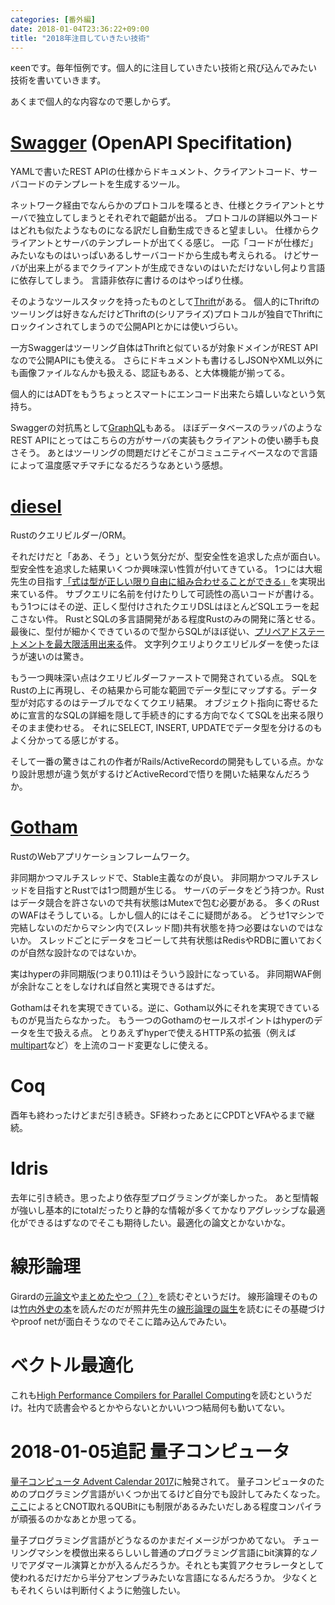 ```yaml
---
categories: [番外編]
date: 2018-01-04T23:36:22+09:00
title: "2018年注目していきたい技術"
---
```


κeenです。毎年恒例です。個人的に注目していきたい技術と飛び込んでみたい技術を書いていきます。

あくまで個人的な内容なので悪しからず。

<!--more-->
# [Swagger](https://swagger.io/) (OpenAPI Specifitation)
YAMLで書いたREST APIの仕様からドキュメント、クライアントコード、サーバコードのテンプレートを生成するツール。

ネットワーク経由でなんらかのプロトコルを喋るとき、仕様とクライアントとサーバで独立してしまうとそれぞれで齟齬が出る。
プロトコルの詳細以外コードはどれも似たようなものになる訳だし自動生成できると望ましい。
仕様からクライアントとサーバのテンプレートが出てくる感じ。
一応「コードが仕様だ」みたいなものはいっぱいあるしサーバコードから生成も考えられる。
けどサーバが出来上がるまでクライアントが生成できないのはいただけないし何より言語に依存してしまう。
言語非依存に書けるのはやっぱり仕様。

そのようなツールスタックを持ったものとして[Thrift](https://thrift.apache.org/)がある。
個人的にThriftのツーリングは好きなんだけどThriftの(シリアライズ)プロトコルが独自でThriftにロックインされてしまうので公開APIとかには使いづらい。

一方Swaggerはツーリング自体はThriftと似ているが対象ドメインがREST APIなので公開APIにも使える。
さらにドキュメントも書けるしJSONやXML以外にも画像ファイルなんかも扱える、認証もある、と大体機能が揃ってる。

個人的にはADTをもうちょっとスマートにエンコード出来たら嬉しいなという気持ち。

Swaggerの対抗馬として[GraphQL](http://graphql.org/)もある。
ほぼデータベースのラッパのようなREST APIにとってはこちらの方がサーバの実装もクライアントの使い勝手も良さそう。
あとはツーリングの問題だけどそこがコミュニティベースなので言語によって温度感マチマチになるだろうなあという感想。

# [diesel](http://diesel.rs/)

Rustのクエリビルダー/ORM。

それだけだと「ああ、そう」という気分だが、型安全性を追求した点が面白い。
型安全性を追求した結果いくつか興味深い性質が付いてきている。
1つには大堀先生の目指す[「式は型が正しい限り自由に組み合わせることができる」](http://www.pllab.riec.tohoku.ac.jp/smlsharp/docs/3.4.0/ja/Ch11.S2.xhtml)を実現出来ている件。
サブクエリに名前を付けたりして可読性の高いコードが書ける。
もう1つにはその逆、正しく型付けされたクエリDSLはほとんどSQLエラーを起こさない件。
RustとSQLの多言語開発がある程度Rustのみの開発に落とせる。
最後に、型付が細かくできているので型からSQLがほぼ従い、[プリペアドステートメントを最大限活用出来る](https://medium.com/@sgrif/announcing-diesel-1-0-a-safe-extensible-query-builder-and-orm-15e6bd8a9ed0)件。
文字列クエリよりクエリビルダーを使ったほうが速いのは驚き。

もう一つ興味深い点はクエリビルダーファーストで開発されている点。
SQLをRustの上に再現し、その結果から可能な範囲でデータ型にマップする。データ型が対応するのはテーブルでなくてクエリ結果。
オブジェクト指向に寄せるために宣言的なSQLの詳細を隠して手続き的にする方向でなくてSQLを出来る限りそのまま使わせる。
それにSELECT, INSERT, UPDATEでデータ型を分けるのもよく分かってる感じがする。

そして一番の驚きはこれの作者がRails/ActiveRecordの開発もしている点。かなり設計思想が違う気がするけどActiveRecordで悟りを開いた結果なんだろうか。

# [Gotham](https://gotham.rs/)
RustのWebアプリケーションフレームワーク。

非同期かつマルチスレッドで、Stable主義なのが良い。
非同期かつマルチスレッドを目指すとRustでは1つ問題が生じる。
サーバのデータをどう持つか。Rustはデータ競合を許さないので共有状態はMutexで包む必要がある。
多くのRustのWAFはそうしている。しかし個人的にはそこに疑問がある。
どうせ1マシンで完結しないのだからマシン内で(スレッド間)共有状態を持つ必要はないのではないか。
スレッドごとにデータをコビーして共有状態はRedisやRDBに置いておくのが自然な設計なのではないか。

実はhyperの非同期版(つまり0.11)はそういう設計になっている。
非同期WAF側が余計なことをしなければ自然と実現できるはずだ。

Gothamはそれを実現できている。逆に、Gotham以外にそれを実現できているものが見当たらなかった。
もう一つのGothamのセールスポイントはhyperのデータを生で扱える点。
とりあえずhyperで使えるHTTP系の拡張（例えば[multipart](https://github.com/abonander/multipart)など）を上流のコード変更なしに使える。

# Coq
酉年も終わったけどまだ引き続き。SF終わったあとにCPDTとVFAやるまで継続。

# Idris
去年に引き続き。思ったより依存型プログラミングが楽しかった。
あと型情報が強いし基本的にtotalだったりと静的な情報が多くてかなりアグレッシブな最適化ができるはずなのでそこも期待したい。最適化の論文とかないかな。

# 線形論理

Girardの[元論文](https://www.sciencedirect.com/science/article/pii/0304397587900454)や[まとめたやつ（？）](http://www.cs.brandeis.edu/~cs112/2006-cs112/docs/girard-intro.pdf)を読むぞというだけ。
線形論理そのものは[竹内外史の本](https://www.amazon.co.jp/dp/4535782148/)を読んだのだが照井先生の[線形論理の誕生](http://www.kurims.kyoto-u.ac.jp/~terui/birth.pdf)を読むにその基礎づけやproof netが面白そうなのでそこに踏み込んでみたい。

# ベクトル最適化

これも[High Performance Compilers for Parallel Computing](https://dl.acm.org/citation.cfm?id=572937)を読むというだけ。社内で読書会やるとかやらないとかいいつつ結局何も動いてない。


# 2018-01-05追記 量子コンピュータ
[量子コンピュータ Advent Calendar 2017](https://qiita.com/advent-calendar/2017/quantum)に触発されて。
量子コンピュータのためのプログラミング言語がいくつか出てるけど自分でも設計してみたくなった。
[ここ](http://lyncs.hateblo.jp/entry/2017/12/16/000103)によるとCNOT取れるQUBitにも制限があるみたいだしある程度コンパイラが頑張るのかなあとか思ってる。

量子プログラミング言語がどうなるのかまだイメージがつかめてない。
チューリングマシンを模倣出来るらしいし普通のプログラミング言語にbit演算的なノリでアダマール演算とかが入るんだろうか。それとも実質アクセラレータとして使われるだけだから半分アセンブラみたいな言語になるんだろうか。
少なくともそれくらいは判断付くように勉強したい。
